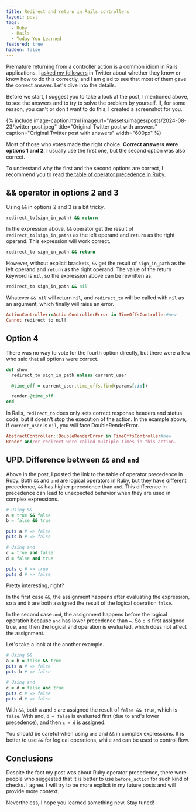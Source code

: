 ```yaml
---
title: Redirect and return in Rails controllers
layout: post
tags:
  - Ruby
  - Rails
  - Today You Learned
featured: true
hidden: false
---
```


Premature returning from a controller action is a common idiom in Rails applications. I [asked my followers](https://x.com/igor_alexandrov/status/1825463488954741103) in Twitter about whether they know or know how to do this correctly, and I am glad to see that most of them gave the correct answer. Let's dive into the details.

<!--more-->

Before we start, I suggest you to take a look at the post, I mentioned above, to see the answers and to try to solve the problem by yourself. If, for some reason, you can't or don't want to do this, I created a screenshot for you.

{% include image-caption.html imageurl="/assets/images/posts/2024-08-23/twitter-post.jpeg" title="Original Twitter post with answers" caption="Original Twitter post with answers" width="600px" %}

Most of those who votes made the right choice. **Correct answers were options 1 and 2**. I usually use the first one, but the second option was also correct.

To understand why the first and the second options are correct, I recommend you to read [the table of operator precedence in Ruby](https://ruby-doc.com/docs/ProgrammingRuby/language.html#table_18.4).

## && operator in options 2 and 3

Using `&&` in options 2 and 3 is a bit tricky.

``` ruby
redirect_to(sign_in_path) && return
```

In the expression above, `&&` operator get the result of `redirect_to(sign_in_path)` as the left operand and `return` as the right operand. This expression will work correct.

``` ruby
redirect_to sign_in_path && return
```

However, without explicit brackets, `&&` get the result of `sign_in_path` as the left operand and `return` as the right operand. The value of the return keyword is `nil`, so the expression above can be rewritten as:

``` ruby
redirect_to sign_in_path && nil
```

Whatever `&& nil` will return `nil`, and `redirect_to` will be called with `nil` as an argument, which finally will raise an error.

``` ruby
ActionController::ActionControllerError in TimeOffsController#new
Cannot redirect to nil!
```

## Option 4

There was no way to vote for the fourth option directly, but there were a few who said that all options were correct.

``` ruby
def show
  redirect_to sign_in_path unless current_user

  @time_off = current_user.time_offs.find(params[:id])

  render @time_off
end
```

In Rails, `redirect_to` does only sets correct response headers and status code, but it doesn't stop the execution of the action. In the example above, if `current_user` is `nil`, you will face DoubleRenderError.

``` ruby
AbstractController::DoubleRenderError in TimeOffsController#new
Render and/or redirect were called multiple times in this action.
```

## UPD. Difference between `&&` and `and`

Above in the post, I posted the link to the table of operator precedence in Ruby. Both `&&` and `and` are logical operators in Ruby, but they have different precedence, `&&` has higher precedence than `and`. This difference in precedence can lead to unexpected behavior when they are used in complex expressions.

``` ruby
# Using &&
a = true && false
b = false && true

puts a # => false
puts b # => false

# Using and
c = true and false
d = false and true

puts c # => true
puts d # => false
```

Pretty interesting, right?

In the first case `&&`, the assignment happens after evaluating the expression, so `a` and `b` are both assigned the result of the logical operation `false`.

In the second case `and`, the assignment happens before the logical operation because `and` has lower precedence than `=`. So `c` is first assigned true, and then the logical and operation is evaluated, which does not affect the assignment.

Let's take a look at the another example.

``` ruby
# Using &&
a = b = false && true
puts a # => false
puts b # => false

# Using and
c = d = false and true
puts c # => false
puts d # => false
```
With `&&`, both `a` and `b` are assigned the result of `false && true`, which is `false`.
With and, `d = false` is evaluated first (due to and's lower precedence), and then `c = d` is assigned.

You should be careful when using `and` and `&&` in complex expressions. It is better to use `&&` for logical operations, while `and` can be used to control flow.

## Conclusions

Despite the fact my post was about Ruby operator precedence, there were people who suggested that it is better to use `before_action` for such kind of checks. I agree. I will try to be more explicit in my future posts and will provide more context.

Nevertheless, I hope you learned something new. Stay tuned!